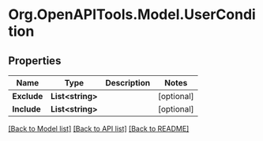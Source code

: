 # Org.OpenAPITools.Model.UserCondition

## Properties

Name | Type | Description | Notes
------------ | ------------- | ------------- | -------------
**Exclude** | **List&lt;string&gt;** |  | [optional] 
**Include** | **List&lt;string&gt;** |  | [optional] 

[[Back to Model list]](../README.md#documentation-for-models) [[Back to API list]](../README.md#documentation-for-api-endpoints) [[Back to README]](../README.md)

